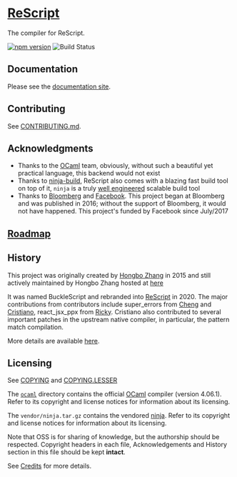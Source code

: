 # [ReScript](https://rescript-lang.org)

The compiler for ReScript.

[![npm version](https://badge.fury.io/js/bs-platform.svg)](https://badge.fury.io/js/bs-platform) ![Build Status](https://circleci.com/gh/rescript-lang/rescript-compiler.svg?style=svg)

## Documentation

Please see the [documentation site](https://rescript-lang.org).

## Contributing

See [CONTRIBUTING.md](CONTRIBUTING.md).

## Acknowledgments

* Thanks to the [OCaml](https://ocaml.org) team, obviously, without such a beautiful yet practical language, this backend would not exist
* Thanks to [ninja-build](https://ninja-build.org), ReScript also comes with a blazing fast build tool on top of it, `ninja` is a truly [well engineered](http://aosabook.org/en/posa/ninja.html) scalable build tool
* Thanks to [Bloomberg](https://www.techatbloomberg.com) and [Facebook](https://github.com/facebook/). This project began at Bloomberg and was published in 2016; without the support of Bloomberg, it would not have happened. This project's funded by Facebook since July/2017

## [Roadmap](https://github.com/rescript-lang/rescript-compiler/wiki)

## History

This project was originally created by [Hongbo Zhang](https://github.com/bobzhang) in 2015 and 
still actively maintained by Hongbo Zhang hosted at 
[here](https://github.com/rescript-lang/rescript-compiler)

It was named BuckleScript and rebranded into [ReScript](https://rescript-lang.org/) in 2020.
The major contributions from contributors include super_errors from 
[Cheng](https://github.com/chenglou) and [Cristiano](https://github.com/cristianoc), react_jsx_ppx from [Ricky](https://github.com/rickyvetter). 
Cristiano also contributed to several important patches in the upstream native compiler,
in particular, the pattern match compilation.

More details are available [here](https://github.com/rescript-lang/rescript-compiler/graphs/contributors).


## Licensing

See [COPYING](./COPYING) and [COPYING.LESSER](./COPYING.LESSER)

The [`ocaml`](ocaml) directory contains the official [OCaml](https://ocaml.org) compiler (version 4.06.1).
Refer to its copyright and license notices for information about its licensing.

The `vendor/ninja.tar.gz` contains the vendored [ninja](https://github.com/ninja-build/ninja).
Refer to its copyright and license notices for information about its licensing.

Note that OSS is for sharing of knowledge, but the authorship should be respected. Copyright headers in each file, Acknowledgements and History section in this file should be kept **intact**.

See [Credits](./Credits.md) for more details.
